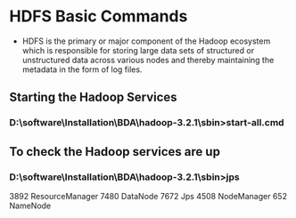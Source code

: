 # HDFS Basic Commands
- HDFS is the primary or major component of the Hadoop ecosystem which is responsible for storing large data sets of structured or unstructured data across various nodes and thereby maintaining the metadata in the form of log files.
## Starting the Hadoop Services
### D:\software\Installation\BDA\hadoop-3.2.1\sbin>start-all.cmd

## To check the Hadoop services are up
### D:\software\Installation\BDA\hadoop-3.2.1\sbin>jps
3892 ResourceManager
7480 DataNode
7672 Jps
4508 NodeManager
652 NameNode


